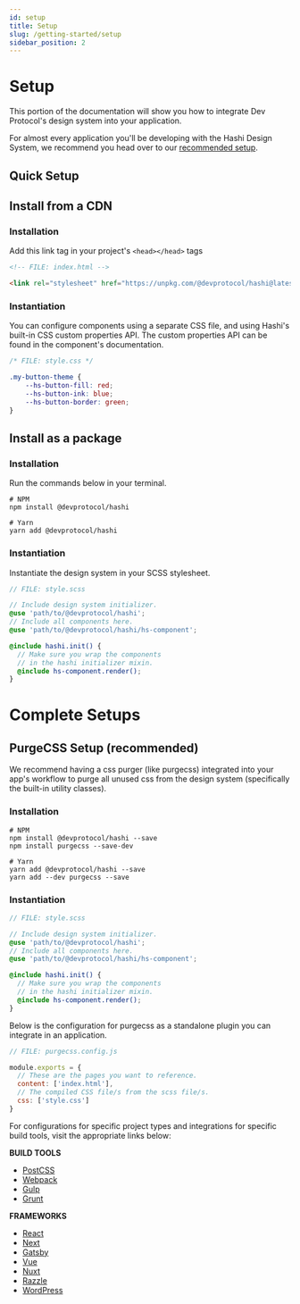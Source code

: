 ```yaml
---
id: setup
title: Setup
slug: /getting-started/setup
sidebar_position: 2
---
```

# Setup
This portion of the documentation will show you how to integrate Dev Protocol's design system into your application.

For almost every application you'll be developing with the Hashi Design System, we recommend you head over to our [recommended setup](#recommended-setup).

## Quick Setup
## Install from a CDN
### Installation
Add this link tag in your project's `<head></head>` tags
```html
<!-- FILE: index.html -->

<link rel="stylesheet" href="https://unpkg.com/@devprotocol/hashi@latest/main.css">
```
### Instantiation
You can configure components using a separate CSS file, and using Hashi's built-in CSS custom properties API. The custom properties API can be found in the component's documentation.
```css
/* FILE: style.css */

.my-button-theme {
    --hs-button-fill: red;
    --hs-button-ink: blue;
    --hs-button-border: green;
}
```

## Install as a package
### Installation
Run the commands below in your terminal.

```shell
# NPM
npm install @devprotocol/hashi

# Yarn
yarn add @devprotocol/hashi
```

### Instantiation
Instantiate the design system in your SCSS stylesheet.

```scss
// FILE: style.scss

// Include design system initializer.
@use 'path/to/@devprotocol/hashi';
// Include all components here.
@use 'path/to/@devprotocol/hashi/hs-component';

@include hashi.init() {
  // Make sure you wrap the components 
  // in the hashi initializer mixin.
  @include hs-component.render();
}
```

# Complete Setups
## PurgeCSS Setup (recommended)
We recommend having a css purger (like purgecss) integrated into your app's workflow to purge all unused css from the design system (specifically the built-in utility classes).

### Installation
```shell
# NPM
npm install @devprotocol/hashi --save
npm install purgecss --save-dev

# Yarn
yarn add @devprotocol/hashi --save
yarn add --dev purgecss --save
```

### Instantiation
```scss
// FILE: style.scss

// Include design system initializer.
@use 'path/to/@devprotocol/hashi';
// Include all components here.
@use 'path/to/@devprotocol/hashi/hs-component';

@include hashi.init() {
  // Make sure you wrap the components 
  // in the hashi initializer mixin.
  @include hs-component.render();
}
```
Below is the configuration for purgecss as a standalone plugin you can integrate in an application.
```javascript
// FILE: purgecss.config.js

module.exports = {
  // These are the pages you want to reference.
  content: ['index.html'],
  // The compiled CSS file/s from the scss file/s.
  css: ['style.css']
}
```
For configurations for specific project types and integrations for specific build tools, visit the appropriate links below:

**BUILD TOOLS**
- [PostCSS](https://purgecss.com/plugins/postcss.html)
- [Webpack](https://purgecss.com/plugins/webpack.html)
- [Gulp](https://purgecss.com/plugins/gulp.html)
- [Grunt](https://purgecss.com/plugins/grunt.html)

**FRAMEWORKS**
- [React](https://purgecss.com/guides/react.html)
- [Next](https://purgecss.com/guides/next.html)
- [Gatsby](https://purgecss.com/guides/gatsby.html)
- [Vue](https://purgecss.com/guides/vue.html)
- [Nuxt](https://purgecss.com/guides/nuxt.html)
- [Razzle](https://purgecss.com/guides/razzle.html)
- [WordPress](https://purgecss.com/guides/wordpress.html)
